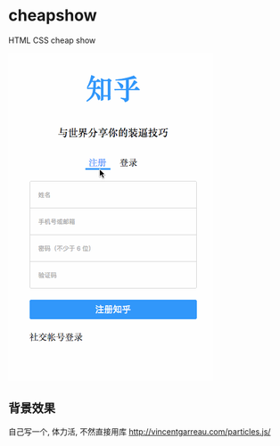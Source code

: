 # cheapshow
HTML CSS cheap show

<img src="https://raw.githubusercontent.com/guaxiao/cheapshow/master/screencast.gif" />

背景效果
---
自己写一个, 体力活, 不然直接用库 http://vincentgarreau.com/particles.js/
